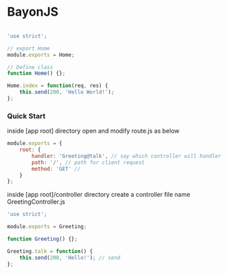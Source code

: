 BayonJS
===

```js

'use strict';

// export Home
module.exports = Home;

// Define class
function Home() {};

Home.index = function(req, res) {
    this.send(200, 'Hello World!');
};

```


### Quick Start

inside [app root] directory open and modify route.js as below

```js
module.exports = {
    root: {
        handler: 'Greeting@talk', // say which controller will handler this
        path: '/', // path for client request
        method: 'GET' //
    }
};
```

inside [app root]/controller directory create a controller file name GreetingController.js

```js
'use strict';

module.exports = Greeting;

function Greeting() {};

Greeting.talk = function() {
    this.send(200, 'Hello!'); // send 
};

```
